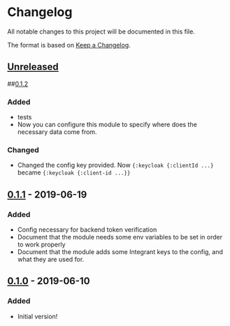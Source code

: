 # Changelog
All notable changes to this project will be documented in this file.

The format is based on [Keep a Changelog](http://keepachangelog.com/en/1.0.0/).

## [Unreleased]

##[0.1.2]
### Added
- tests
- Now you can configure this module to specify where does the necessary data come from.

### Changed
- Changed the config key provided. Now `{:keycloak {:clientId ...}` became `{:keycloak {:client-id ...}}`

## [0.1.1] - 2019-06-19
### Added
- Config necessary for backend token verification
- Document that the module needs some env variables to be set in order to work properly
- Document that the module adds some Integrant keys to the config, and what they are used for.

## [0.1.0] - 2019-06-10

### Added
- Initial version!

[0.1.0]: https://github.com/magnetcoop/hydrogen.module.session.keycloak/releases/tag/v0.1.0
[0.1.1]: https://github.com/magnetcoop/hydrogen.module.session.keycloak/compare/v0.1.0...v0.1.1/
[0.1.2]: https://github.com/magnetcoop/hydrogen.module.session.keycloak/compare/v0.1.1...v0.1.2/
[UNRELEASED]: https://github.com/magnetcoop/hydrogen.module.session.keycloak/compare/v0.1.2...HEAD/